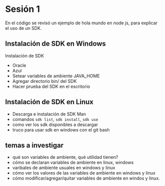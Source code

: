 # Sesión 1

En el código se revisó un ejemplo de hola mundo en node js, para explicar el 
uso de un SDK.

## Instalación de SDK en Windows
Instalación de SDK
- Oracle
- Azul
- Setear variables de ambiente JAVA_HOME
- Agregar directorio bin/ del SDK 
- Hacer prueba del SDK en el escritorio

## Instalación de SDK en Linux
- Descarga e instalación de SDK Man
- comandos `sdk list`, `sdk install`, `sdk use`
- como ver los sdk disponibles a descargar
- truco para usar sdk en windows con el git bash

## temas a investigar
- qué son variables de ambiente, qué utilidad tienen?
- cómo se declaran variables de ambiente en linux, windows
- varibales de ambiente usuales en windows y linux
- cómo ver los valores de las variables de ambiente en windows y linux
- cómo modificar/agregar/quitar variables de ambiente en windos y linux.
